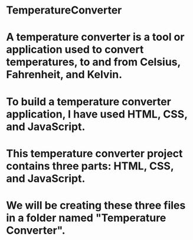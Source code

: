# TemperatureConverter
# A temperature converter is a tool or application used to convert temperatures, to and from Celsius, Fahrenheit, and Kelvin.
# To build a temperature converter application, I have used HTML, CSS, and JavaScript. 
# This temperature converter project contains three parts: HTML, CSS, and JavaScript. 
# We will be creating these three files in a folder named "Temperature Converter".
